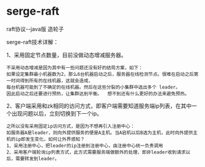# serge-raft
raft协议--java版
造轮子

serge-raft技术详解：


1、采用固定节点数量，目前没做动态增减服务器。


	不采用动态增减是因为其中有一些问题还没有好的结局方案，如下：
	如果设定集群最小机器数为2，那么6台机器启动之后，服务器在线检测节点。很难在启动之后第一时间得到所有的在线机器，这就会造成，
	每台机器可能到了不确定的在线机器。然后在这些分裂的小集群中选出多个 leader。
	因此启动之后还要进行预热，让集群达到平衡。  想不到还有什么更好的办法来避免预热。
	
	
2、客户端采用和zk相同的访问方式，即客户端需要知道服务端ip列表，在其中一个出现问题以后，立刻切换到下一个ip。


	之所以没有采用固定ip访问方式，是因为不想再引入注册中心：
	如服务器A是leader，则向外提供服务的便是A主机。当A宕机以后B选为主机，此时向外提供主机的ip即发生变化，如何让外界感知？
	1、采用注册中心，把leader的ip注册到注册中心，由注册中心统一负责调用
	2、采用客户端轮询ip列表方式，此方式需要服务端做额外的处理，即非leader收到请求以后，需要转发到leader。
